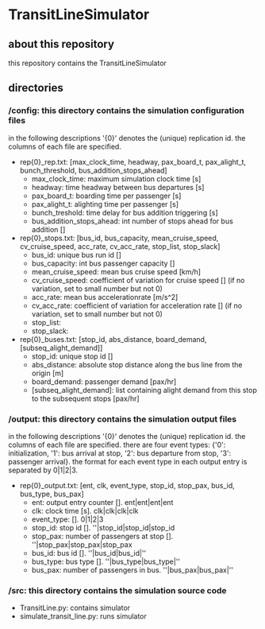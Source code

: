 # TransitLineSimulator

## about this repository
this repository contains the TransitLineSimulator

## directories
### /config: this directory contains the simulation configuration files
in the following descriptions '{0}' denotes the (unique) replication id. the columns of each file are specified.
  - rep{0}_rep.txt: [max_clock_time, headway, pax_board_t, pax_alight_t, bunch_threshold, bus_addition_stops_ahead]
    * max_clock_time: maximum simulation clock time [s]
    * headway: time headway between bus departures [s]
    * pax_board_t: boarding time per passenger [s]
    * pax_alight_t: alighting time per passenger [s]
    * bunch_treshold: time delay for bus addition triggering [s]
    * bus_addition_stops_ahead: int number of stops ahead for bus addition []
  - rep{0}_stops.txt: [bus_id, bus_capacity, mean_cruise_speed, cv_cruise_speed, acc_rate, cv_acc_rate, stop_list, stop_slack]
    * bus_id: unique bus run id []
    * bus_capacity: int bus passenger capacity []
    * mean_cruise_speed: mean bus cruise speed [km/h]
    * cv_cruise_speed: coefficient of variation for cruise speed [] (if no variation, set to small number but not 0)
    * acc_rate: mean bus accelerationrate [m/s^2]
    * cv_acc_rate: coefficient of variation for acceleration rate [] (if no variation, set to small number but not 0)
    * stop_list:
    * stop_slack:
  - rep{0}_buses.txt: [stop_id, abs_distance, board_demand, [subseq_alight_demand]]
    * stop_id: unique stop id []
    * abs_distance: absolute stop distance along the bus line from the origin [m]
    * board_demand: passenger demand [pax/hr]
    * [subseq_alight_demand]: list containing alight demand from this stop to the subsequent stops [pax/hr]

### /output: this directory contains the simulation output files
in the following descriptions '{0}' denotes the (unique) replication id. the columns of each file are specified. there are four event types: {'0': initialization, '1': bus arrival at stop, '2': bus departure from stop, '3': passenger arrival}. the format for each event type in each output entry is separated by 0|1|2|3.
  - rep{0}_output.txt: [ent, clk, event_type, stop_id, stop_pax, bus_id, bus_type, bus_pax]
    * ent: output entry counter []. ent|ent|ent|ent
    * clk: clock time [s]. clk|clk|clk|clk
    * event_type: []. 0|1|2|3
    * stop_id: stop id []. ''|stop_id|stop_id|stop_id
    * stop_pax: number of passengers at stop []. ''|stop_pax|stop_pax|stop_pax
    * bus_id: bus id []. ''|bus_id|bus_id|''
    * bus_type: bus type []. ''|bus_type|bus_type|''
    * bus_pax: number of passengers in bus. ''|bus_pax|bus_pax|''

### /src: this directory contains the simulation source code
  - TransitLine.py: contains simulator
  - simulate_transit_line.py: runs simulator

